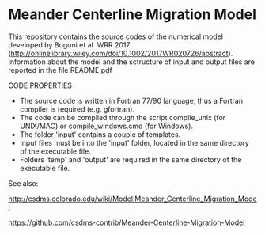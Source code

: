 # Meander Centerline Migration Model
This repository contains the source codes of the numerical model developed by Bogoni et al. WRR 2017 (http://onlinelibrary.wiley.com/doi/10.1002/2017WR020726/abstract).
Information about the model and the sctructure of input and output files are reported in the file README.pdf


CODE PROPERTIES
* The source code is written in Fortran 77/90 language, thus a Fortran compiler is required (e.g. gfortran).
* The code can be compiled through the script compile_unix (for UNIX/MAC) or compile_windows.cmd (for Windows).
* The folder 'input' contains a couple of templates.
* Input files must be into the 'input' folder, located in the same directory of the executable file.
* Folders 'temp' and 'output' are required in the same directory of the executable file.

See also:

http://csdms.colorado.edu/wiki/Model:Meander_Centerline_Migration_Model

https://github.com/csdms-contrib/Meander-Centerline-Migration-Model

